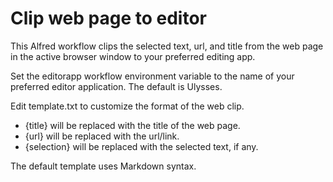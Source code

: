 # Clip web page to editor

This Alfred workflow clips the selected text, url, and title from the web page in the active browser window to your preferred editing app.

Set the editorapp workflow environment variable to the name of your preferred editor application. The default is Ulysses.

Edit template.txt to customize the format of the web clip.

* {title} will be replaced with the title of the web page.
* {url} will be replaced with the url/link.
* {selection} will be replaced with the selected text, if any.

The default template uses Markdown syntax.
